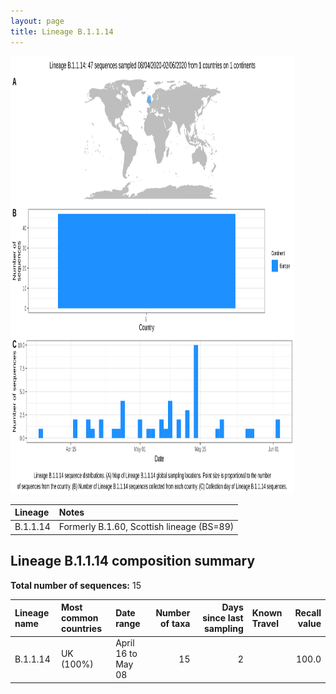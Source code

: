 ```yaml
---
layout: page
title: Lineage B.1.1.14
---
```




<img src="../assets/images/B.1.1.14.svg" alt="B.1.1.14 lineage summary figure" width="90%" height="700px" />


| Lineage | Notes |
|:-----|:-----|
| B.1.1.14 | Formerly B.1.60, Scottish lineage (BS=89) |

<h2>Lineage B.1.1.14 composition summary </h2>

<strong>Total number of sequences:</strong> 15

| Lineage name | Most common countries | Date range | Number of taxa |  Days since last sampling | Known Travel | Recall value |
|:-----|:-----|:-------|-------:|-------:|:---------|--------:|
| B.1.1.14 | UK (100%) | April 16 to May 08 | 15 | 2 |  | 100.0 |
